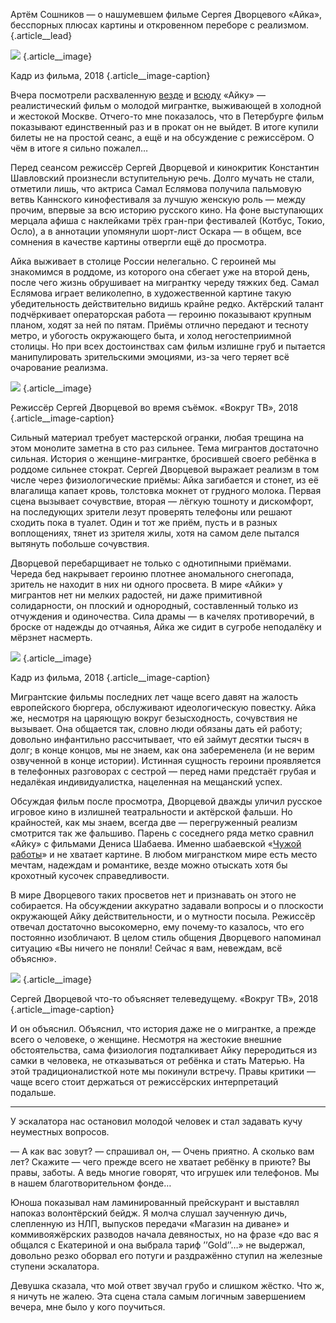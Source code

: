 Артём Сошников — о нашумевшем фильме Сергея Дворцевого «Айка», бесспорных плюсах картины и откровенном переборе с реализмом. {.article\_\_lead}

![][image-1] {.article\_\_image}

Кадр из фильма, 2018 {.article\_\_image-caption}

Вчера посмотрели расхваленную [везде][1] и [всюду][2] «Айку» — реалистический фильм о молодой мигрантке, выживающей в холодной и жестокой Москве. Отчего-то мне показалось, что в Петербурге фильм показывают единственный раз и в прокат он не выйдет. В итоге купили билеты не на простой сеанс, а ещё и на обсуждение с режиссёром. О чём в итоге я сильно пожалел…

Перед сеансом режиссёр Сергей Дворцевой и кинокритик Константин Шавловский произнесли вступительную речь. Долго мучать не стали, отметили лишь, что актриса Самал Еслямова получила пальмовую ветвь Каннского кинофестиваля за лучшую женскую роль — между прочим, впервые за всю историю русского кино. На фоне выступающих мерцала афиша с наклейками трёх гран-при фестивалей (Котбус, Токио, Осло), а в аннотации упомянули шорт-лист Оскара — в общем, все сомнения в качестве картины отвергли ещё до просмотра.

Айка выживает в столице России нелегально. С героиней мы знакомимся в роддоме, из которого она сбегает уже на второй день, после чего жизнь обрушивает на мигрантку череду тяжких бед. Самал Еслямова играет великолепно, в художественной картине такую убедительность действительно видишь крайне редко. Актёрский талант подчёркивает операторская работа — героиню показывают крупным планом, ходят за ней по пятам. Приёмы отлично передают и тесноту метро, и убогость окружающего быта, и холод негостеприимной столицы. Но при всех достоинствах сам фильм излишне груб и пытается манипулировать зрительскими эмоциями, из-за чего теряет всё очарование реализма.

![][image-2] {.article\_\_image}

Режиссёр Сергей Дворцевой во время съёмок. «Вокруг ТВ», 2018 {.article\_\_image-caption}

Сильный материал требует мастерской огранки, любая трещина на этом монолите заметна в сто раз сильнее. Тема мигрантов достаточно сильная. История о женщине-мигрантке, бросившей своего ребёнка в роддоме сильнее стократ. Сергей Дворцевой выражает реализм в том числе через физиологические приёмы: Айка загибается и стонет, из её влагалища капает кровь, толстовка мокнет от грудного молока. Первая сцена вызывает сочувствие, вторая — лёгкую тошноту и дискомфорт, на последующих зрители лезут проверять телефоны или решают сходить пока в туалет. Один и тот же приём, пусть и в разных воплощениях, тянет из зрителя жилы, хотя на самом деле пытался вытянуть побольше сочувствия.

Дворцевой перебарщивает не только с однотипными приёмами. Череда бед накрывает героиню плотнее аномального снегопада, зритель не находит в них ни одного просвета. В мире «Айки» у мигрантов нет ни мелких радостей, ни даже примитивной солидарности, он плоский и однородный, составленный только из отчуждения и одиночества. Сила драмы — в качелях противоречий, в броске от надежды до отчаянья, Айка же сидит в сугробе неподалёку и мёрзнет насмерть.

![][image-3] {.article\_\_image}

Кадр из фильма, 2018 {.article\_\_image-caption}

Мигрантские фильмы последних лет чаще всего давят на жалость европейского бюргера, обслуживают идеологическую повестку. Айка же, несмотря на царяющую вокруг безысходность, сочувствия не вызывает. Она общается так, словно люди обязаны дать ей работу; довольно инфантильно рассчитывает, что ей займут десятки тысяч в долг; в конце концов, мы не знаем, как она забеременела (и не верим озвученной в конце истории). Истинная сущность героини проявляется в телефонных разговорах с сестрой — перед нами предстаёт грубая и недалёкая индивидуалистка, нацеленная на мещанский успех.

Обсуждая фильм после просмотра, Дворцевой дважды уличил русское игровое кино в излишней театральности и актёрской фальши. Но крайностей, как мы знаем, всегда две — перегруженный реализм смотрится так же фальшиво. Парень с соседнего ряда метко сравнил «Айку» с фильмами Дениса Шабаева. Именно шабаевской «[Чужой работы][3]» и не хватает картине. В любом мигранстком мире есть место мечтам, надеждам и романтике, везде можно отыскать хотя бы крохотный кусочек справедливости.

В мире Дворцевого таких просветов нет и признавать он этого не собирается. На обсуждении аккуратно задавали вопросы и о плоскости окружающей Айку действительности, и о мутности посыла. Режиссёр отвечал достаточно высокомерно, ему почему-то казалось, что его постоянно изобличают. В целом стиль общения Дворцевого напоминал ситуацию «Вы ничего не поняли! Сейчас я вам, невеждам, всё объясню».

![][image-4] {.article\_\_image}

Сергей Дворцевой что-то объясняет телеведущему. «Вокруг ТВ», 2018 {.article\_\_image-caption}

И он объяснил. Объяснил, что история даже не о мигрантке, а прежде всего о человеке, о женщине. Несмотря на жестокие внешние обстоятельства, сама физиология подталкивает Айку переродиться из самки в человека, не отказываться от ребёнка и стать Матерью. На этой традиционалисткой ноте мы покинули встречу. Правы критики — чаще всего стоит держаться от режиссёрских интерпретаций подальше.

---- 

У эскалатора нас остановил молодой человек и стал задавать кучу неуместных вопросов. 

— А как вас зовут? — спрашивал он, — Очень приятно. А сколько вам лет? Скажите — чего прежде всего не хватает ребёнку в приюте? Вы правы, заботы. А ведь многие говорят, что игрушек или телефонов. Мы в нашем благотворительном фонде… 

Юноша показывал нам ламинированный прейскурант и выставлял напоказ волонтёрский бейдж. Я молча слушал заученную дичь, слепленную из НЛП, выпусков передачи «Магазин на диване» и коммивояжёрских разводов начала девяностых, но на фразе «до вас я общался с Екатериной и она выбрала тариф ’’Gold’’…» не выдержал, довольно резко оборвал его потуги и раздражённо ступил на железные ступени эскалатора.

Девушка сказала, что мой ответ звучал грубо и слишком жёстко. Что ж, я ничуть не жалею. Эта сцена стала самым логичным завершением вечера, мне было у кого поучиться.

[1]:	https://kinoart.ru/reviews/ayka
[2]:	https://seance.ru/blog/interviews/ajka-dvorcevoj-eslyamova/%20
[3]:	https://piligrim.fund/film/chuzhaya-rabota

[image-1]:	https://phototass1.cdnvideo.ru/width/1020_b9261fa1/tass/m2/uploads/i/20190110/4919239.jpg
[image-2]:	https://www.vokrug.tv/pic/product/e/0/9/c/e09ceb9be0f6df19671327833a5878c7.jpg
[image-3]:	https://www.vokrug.tv/pic/product/2/3/c/f/23cf6bbbf3be1af41236360a664ef0b2.jpg
[image-4]:	https://www.vokrug.tv/pic/product/4/2/8/7/4287ad90ad654e91471a31718eb1bce3.jpg